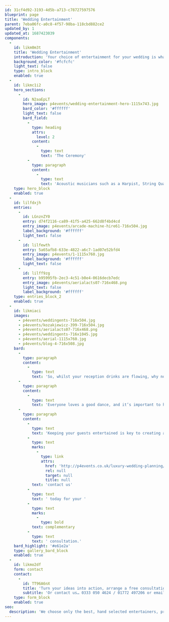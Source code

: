 ```yaml
---
id: 31cf4d92-3193-4d5b-a713-c78727597576
blueprint: page
title: 'Wedding Entertainment'
parent: 7eba06fc-a0c8-4f57-98ba-118cbd882ce2
updated_by: 1
updated_at: 1687423039
components:
  -
    id: likm0m3t
    title: 'Wedding Entertainment'
    introduction: 'Your choice of entertainment for your wedding is what really makes it stand out from the rest, with a long day and natural pauses for aspects such as group photography, it’s important to ensure a smooth flow of great entertainment throughout the day to keep your guests entertained, and your photos unique!'
    background_color: '#fcfcfc'
    light_text: false
    type: intro_block
    enabled: true
  -
    id: likmc1i2
    hero_sections:
      -
        id: N2aaEpLT
        hero_image: p4events/wedding-entertainment-hero-1115x743.jpg
        bard_color: '#ffffff'
        light_text: false
        bard_field:
          -
            type: heading
            attrs:
              level: 2
            content:
              -
                type: text
                text: 'The Ceremony'
          -
            type: paragraph
            content:
              -
                type: text
                text: 'Acoustic musicians such as a Harpist, String Quartet or Pianists are the height of romance and the perfect musical background to your wedding ceremony – setting the scene perfectly whether in a church, registry office or country house.'
    type: hero_block
    enabled: true
  -
    id: lilfdxjh
    entries:
      -
        id: LGnznZY0
        entry: d74f2116-ca89-41f5-a425-662d8f4bd4cd
        entry_image: p4events/arcade-machine-hire61-716x504.jpg
        label_background: '#ffffff'
        light_text: false
      -
        id: lilfewth
        entry: 5a65afb8-633e-4822-a6c7-1ad07e52bfd4
        entry_image: p4events/1-1115x760.jpg
        label_background: '#ffffff'
        light_text: false
      -
        id: lilff9zg
        entry: b95995fb-2ec3-4c51-b0e4-0616decb7edc
        entry_image: p4events/aerialacts07-716x468.png
        light_text: false
        label_background: '#ffffff'
    type: entries_block_2
    enabled: true
  -
    id: likmiaci
    images:
      - p4events/weddingents-716x504.jpg
      - p4events/kozakiewicz-399-716x504.jpg
      - p4events/aerialacts07-716x468.png
      - p4events/weddingents-716x1045.jpg
      - p4events/aerial-1115x760.jpg
      - p4events/blog-4-716x508.jpg
    bard:
      -
        type: paragraph
        content:
          -
            type: text
            text: 'So, whilst your reception drinks are flowing, why not hire a Caricaturist or Magician to mix and mingle with your guests, providing a fantastic talking point. Alternatively you could hire a swing singer, jazz band or saxophonist to create the perfect ambience. Talk about the icing on the cake…'
      -
        type: paragraph
        content:
          -
            type: text
            text: 'Everyone loves a good dance, and it’s important to have the right entertainment at your wedding to get all of your guests up on that dancefloor. So regardless of their age, we have a range of incredible bands, DJs and singers to get them shimmying until the lights come up.'
      -
        type: paragraph
        content:
          -
            type: text
            text: 'Keeping your guests entertained is key to creating a memorable wedding that stands out from the rest, so '
          -
            type: text
            marks:
              -
                type: link
                attrs:
                  href: 'http://p4events.co.uk/luxury-wedding-planning/wedding-enquiry/'
                  rel: null
                  target: null
                  title: null
            text: 'contact us'
          -
            type: text
            text: ' today for your '
          -
            type: text
            marks:
              -
                type: bold
            text: complementary
          -
            type: text
            text: ' consultation.'
    bard_highlight: '#e61e2a'
    type: gallery_bard_block
    enabled: true
  -
    id: likmo2df
    form: contact
    contact:
      -
        id: TT96A6nX
        title: 'Turn your ideas into action, arrange a free consultation'
        subtitle: 'Or contact us… 0333 050 4624 / 01772 497206 or email us: info@p4events.co.uk'
    type: form_block
    enabled: true
seo:
  description: 'We choose only the best, hand selected entertainers, providing a complete package at a cost effective price for your special day!'
---
```

